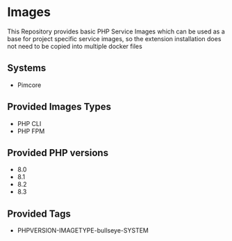 Images
======

This Repository provides basic PHP Service Images which can be used as a base
for project specific service images, so the extension installation does not need to be copied into
multiple docker files

## Systems

- Pimcore

## Provided Images Types

- PHP CLI
- PHP FPM

## Provided PHP versions

- 8.0
- 8.1
- 8.2
- 8.3

## Provided Tags

- PHPVERSION-IMAGETYPE-bullseye-SYSTEM
